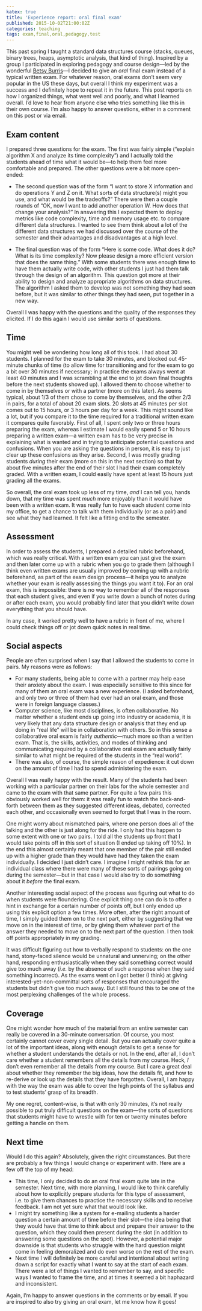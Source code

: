 ```yaml
---
katex: true
title: 'Experience report: oral final exam'
published: 2015-10-02T21:00:02Z
categories: teaching
tags: exam,final,oral,pedagogy,test
---
```


<p>This past spring I taught a standard data structures course (stacks, queues, binary trees, heaps, asymptotic analysis, that kind of thing). Inspired by a group I participated in exploring pedagogy and course design—led by the wonderful <a href="http://www.teachingthroughemotions.com/about-me/">Betsy Burris</a>—I decided to give an <em>oral</em> final exam instead of a typical written exam. For whatever reason, oral exams don’t seem very popular in the US these days, but overall I think my experiment was a success and I definitely hope to repeat it in the future. This post reports on how I organized things, what went well and poorly, and what I learned overall. I’d love to hear from anyone else who tries something like this in their own course. I’m also happy to answer questions, either in a comment on this post or via email.</p>
<h2 id="exam-content">Exam content</h2>
<p>I prepared three questions for the exam. The first was fairly simple (“explain algorithm X and analyze its time complexity”) and I actually told the students ahead of time what it would be—to help them feel more comfortable and prepared. The other questions were a bit more open-ended:</p>
<ul>
<li><p>The second question was of the form “I want to store X information and do operations Y and Z on it. What sorts of data structure(s) might you use, and what would be the tradeoffs?” There were then a couple rounds of “OK, now I want to add another operation W. How does that change your analysis?” In answering this I expected them to deploy metrics like code complexity, time and memory usage etc. to compare different data structures. I wanted to see them think about a lot of the different data structures we had discussed over the course of the semester and their advantages and disadvantages at a high level.</p></li>
<li><p>The final question was of the form “Here is some code. What does it do? What is its time complexity? Now please design a more efficient version that does the same thing.” With some students there was enough time to have them actually write code, with other students I just had them talk through the design of an algorithm. This question got more at their ability to design and analyze appropriate algorithms on data structures. The algorithm I asked them to develop was not something they had seen before, but it was similar to other things they had seen, put together in a new way.</p></li>
</ul>
<p>Overall I was happy with the questions and the quality of the responses they elicited. If I do this again I would use similar sorts of questions.</p>
<h2 id="time">Time</h2>
<p>You might well be wondering how long all of this took. I had about 30 students. I planned for the exam to take 30 minutes, and blocked out 45-minute chunks of time (to allow time for transitioning and for the exam to go a bit over 30 minutes if necessary; in practice the exams always went at least 40 minutes and I was scrambling at the end to jot down final thoughts before the next students showed up). I allowed them to choose whether to come in by themselves or with a partner (more on this later). As seems typical, about 1/3 of them chose to come by themselves, and the other 2/3 in pairs, for a total of about 20 exam slots. 20 slots at 45 minutes per slot comes out to 15 hours, or 3 hours per day for a week. This might sound like a lot, but if you compare it to the time required for a traditional written exam it compares quite favorably. First of all, I spent only two or three hours preparing the exam, whereas I estimate I would easily spend 5 or 10 hours preparing a written exam—a written exam has to be very precise in explaining what is wanted and in trying to anticipate potential questions and confusions. When you are asking the questions in person, it is easy to just clear up these confusions as they arise. Second, I was mostly grading students <em>during</em> their exam (more on this in the next section) so that by about five minutes after the end of their slot I had their exam completely graded. With a written exam, I could easily have spent at least 15 hours just grading all the exams.</p>
<p>So overall, the oral exam took up less of my time, <em>and</em> I can tell you, hands down, that my time was spent <em>much</em> more enjoyably than it would have been with a written exam. It was really fun to have each student come into my office, to get a chance to talk with them individually (or as a pair) and see what they had learned. It felt like a fitting end to the semester.</p>
<h2 id="assessment">Assessment</h2>
<p>In order to assess the students, I prepared a detailed rubric beforehand, which was really critical. With a written exam you can just give the exam and then later come up with a rubric when you go to grade them (although I think even written exams are usually improved by coming up with a rubric beforehand, as part of the exam design process—it helps you to analyze whether your exam is really assessing the things you want it to). For an oral exam, this is impossible: there is no way to remember all of the responses that each student gives, and even if you write down a bunch of notes during or after each exam, you would probably find later that you didn’t write down everything that you should have.</p>
<p>In any case, it worked pretty well to have a rubric in front of me, where I could check things off or jot down quick notes in real time.</p>
<h2 id="social-aspects">Social aspects</h2>
<p>People are often surprised when I say that I allowed the students to come in pairs. My reasons were as follows:</p>
<ul>
<li>For many students, being able to come with a partner may help ease their anxiety about the exam. I was especially sensitive to this since for many of them an oral exam was a new experience. (I asked beforehand, and only two or three of them had ever had an oral exam, and those were in foreign language classes.)</li>
<li>Computer science, like most disciplines, is often collaborative. No matter whether a student ends up going into industry or academia, it is very likely that any data structure design or analysis that they end up doing in “real life” will be in collaboration with others. So in this sense a collaborative oral exam is fairly <em>authentic</em>—much more so than a written exam. That is, the skills, activities, and modes of thinking and communicating required by a collaborative oral exam are actually fairly similar to what might be required of the students in the “real world”.</li>
<li>There was also, of course, the simple reason of expedience: it cut down on the amount of time I had to spend administering the exam.</li>
</ul>
<p>Overall I was really happy with the result. Many of the students had been working with a particular partner on their labs for the whole semester and came to the exam with that same partner. For quite a few pairs this obviously worked well for them: it was really fun to watch the back-and-forth between them as they suggested different ideas, debated, corrected each other, and occasionally even seemed to forget that I was in the room.</p>
<p>One might worry about mismatched pairs, where one person does all of the talking and the other is just along for the ride. I only had this happen to some extent with one or two pairs. I told all the students up front that I would take points off in this sort of situation (I ended up taking off 10%). In the end this almost certainly meant that one member of the pair still ended up with a higher grade than they would have had they taken the exam individually. I decided I just didn’t care. I imagine I might rethink this for an individual class where there were many of these sorts of pairings going on during the semester—but in that case I would also try to do something about it <em>before</em> the final exam.</p>
<p>Another interesting social aspect of the process was figuring out what to do when students were floundering. One explicit thing one can do is to offer a hint in exchange for a certain number of points off, but I only ended up using this explicit option a few times. More often, after the right amount of time, I simply guided them on to the next part, either by suggesting that we move on in the interest of time, or by giving them whatever part of the answer they needed to move on to the next part of the question. I then took off points appropriately in my grading.</p>
<p>It was difficult figuring out how to verbally respond to students: on the one hand, stony-faced silence would be unnatural and unnerving; on the other hand, responding enthusiastically when they said something correct would give too much away (<em>i.e.</em> by the absence of such a response when they said something incorrect). As the exams went on I got better (I think) at giving interested-yet-non-committal sorts of responses that encouraged the students but didn’t give too much away. But I still found this to be one of the most perplexing challenges of the whole process.</p>
<h2 id="coverage">Coverage</h2>
<p>One might wonder how much of the material from an entire semester can really be covered in a 30-minute conversation. Of course, you most certainly cannot cover every single detail. But you can actually cover quite a lot of the important ideas, along with enough details to get a sense for whether a student understands the details or not. In the end, after all, I don’t care whether a student remembers all the details from my course. Heck, <em>I</em> don’t even remember all the details from my course. But I care a great deal about whether they remember the big ideas, how the details fit, and how to re-derive or look up the details that they have forgotten. Overall, I am happy with the way the exam was able to cover the high points of the syllabus and to test students’ grasp of its breadth.</p>
<p>My one regret, content-wise, is that with only 30 minutes, it’s not really possible to put truly difficult questions on the exam—the sorts of questions that students might have to wrestle with for ten or twenty minutes before getting a handle on them.</p>
<h2 id="next-time">Next time</h2>
<p>Would I do this again? Absolutely, given the right circumstances. But there are probably a few things I would change or experiment with. Here are a few off the top of my head:</p>
<ul>
<li>This time, I only decided to do an oral final exam quite late in the semester. Next time, with more planning, I would like to think carefully about how to explicitly prepare students for this type of assessment, i.e. to give them chances to practice the necessary skills and to receive feedback. I am not yet sure what that would look like.</li>
<li>I might try something like a system for e-mailing students a harder question a certain amount of time before their slot—the idea being that they would have that time to think about and prepare their answer to the question, which they could then present during the slot (in addition to answering some questions on the spot). However, a potential major downside is that students who struggle with the hard question might come in feeling demoralized and do even worse on the rest of the exam.</li>
<li>Next time I will definitely be more careful and intentional about writing down a script for exactly what I want to say at the start of each exam. There were a lot of things I wanted to remember to say, and specific ways I wanted to frame the time, and at times it seemed a bit haphazard and inconsistent.</li>
</ul>
<p>Again, I’m happy to answer questions in the comments or by email. If you are inspired to also try giving an oral exam, let me know how it goes!</p>
<div id="references" class="references">

</div>

